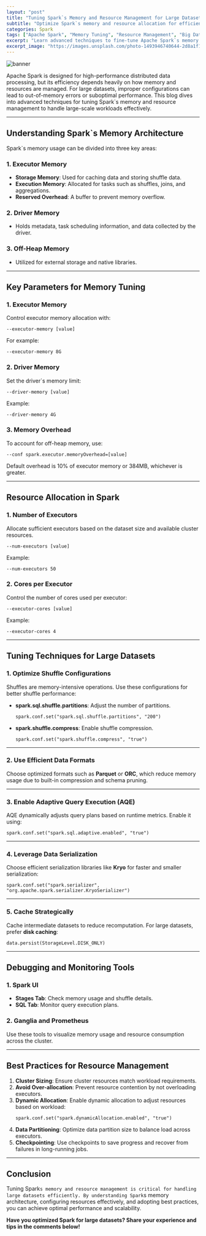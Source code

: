 ```yaml
---
layout: "post"
title: "Tuning Spark`s Memory and Resource Management for Large Datasets"
subtitle: "Optimize Spark`s memory and resource allocation for efficient big data processing"
categories: Spark
tags: ["Apache Spark", "Memory Tuning", "Resource Management", "Big Data", "Performance Optimization"]
excerpt: "Learn advanced techniques to fine-tune Apache Spark`s memory and resource management for handling large datasets efficiently and at scale."
excerpt_image: "https://images.unsplash.com/photo-1493946740644-2d8a1f1a6aff"
---
```

![banner](https://images.unsplash.com/photo-1493946740644-2d8a1f1a6aff)



Apache Spark is designed for high-performance distributed data processing, but its efficiency depends heavily on how memory and resources are managed. For large datasets, improper configurations can lead to out-of-memory errors or suboptimal performance. This blog dives into advanced techniques for tuning Spark`s memory and resource management to handle large-scale workloads effectively.

---

## Understanding Spark`s Memory Architecture

Spark`s memory usage can be divided into three key areas:

### 1. **Executor Memory**
- **Storage Memory**: Used for caching data and storing shuffle data.
- **Execution Memory**: Allocated for tasks such as shuffles, joins, and aggregations.
- **Reserved Overhead**: A buffer to prevent memory overflow.

### 2. **Driver Memory**
- Holds metadata, task scheduling information, and data collected by the driver.

### 3. **Off-Heap Memory**
- Utilized for external storage and native libraries.

---

## Key Parameters for Memory Tuning

### 1. **Executor Memory**
Control executor memory allocation with:
```
--executor-memory [value]
```

For example:
```
--executor-memory 8G
```

### 2. **Driver Memory**
Set the driver`s memory limit:
```
--driver-memory [value]
```

Example:
```
--driver-memory 4G
```

### 3. **Memory Overhead**
To account for off-heap memory, use:
```
--conf spark.executor.memoryOverhead=[value]
```

Default overhead is 10% of executor memory or 384MB, whichever is greater.

---

## Resource Allocation in Spark

### 1. **Number of Executors**
Allocate sufficient executors based on the dataset size and available cluster resources.

```
--num-executors [value]
```

Example:
```
--num-executors 50
```

### 2. **Cores per Executor**
Control the number of cores used per executor:
```
--executor-cores [value]
```

Example:
```
--executor-cores 4
```

---

## Tuning Techniques for Large Datasets

### 1. Optimize Shuffle Configurations
Shuffles are memory-intensive operations. Use these configurations for better shuffle performance:
- **spark.sql.shuffle.partitions**: Adjust the number of partitions.
  ```
  spark.conf.set("spark.sql.shuffle.partitions", "200")
  ```

- **spark.shuffle.compress**: Enable shuffle compression.
  ```
  spark.conf.set("spark.shuffle.compress", "true")
  ```

---

### 2. Use Efficient Data Formats
Choose optimized formats such as **Parquet** or **ORC**, which reduce memory usage due to built-in compression and schema pruning.

---

### 3. Enable Adaptive Query Execution (AQE)
AQE dynamically adjusts query plans based on runtime metrics. Enable it using:
```
spark.conf.set("spark.sql.adaptive.enabled", "true")
```

---

### 4. Leverage Data Serialization
Choose efficient serialization libraries like **Kryo** for faster and smaller serialization:
```
spark.conf.set("spark.serializer", "org.apache.spark.serializer.KryoSerializer")
```

---

### 5. Cache Strategically
Cache intermediate datasets to reduce recomputation. For large datasets, prefer **disk caching**:
```
data.persist(StorageLevel.DISK_ONLY)
```

---

## Debugging and Monitoring Tools

### 1. **Spark UI**
- **Stages Tab**: Check memory usage and shuffle details.
- **SQL Tab**: Monitor query execution plans.

### 2. **Ganglia and Prometheus**
Use these tools to visualize memory usage and resource consumption across the cluster.

---

## Best Practices for Resource Management

1. **Cluster Sizing**: Ensure cluster resources match workload requirements.
2. **Avoid Over-allocation**: Prevent resource contention by not overloading executors.
3. **Dynamic Allocation**: Enable dynamic allocation to adjust resources based on workload:
   ```
   spark.conf.set("spark.dynamicAllocation.enabled", "true")
   ```
4. **Data Partitioning**: Optimize data partition size to balance load across executors.
5. **Checkpointing**: Use checkpoints to save progress and recover from failures in long-running jobs.

---

## Conclusion

Tuning Spark`s memory and resource management is critical for handling large datasets efficiently. By understanding Spark`s memory architecture, configuring resources effectively, and adopting best practices, you can achieve optimal performance and scalability.

**Have you optimized Spark for large datasets? Share your experience and tips in the comments below!**
